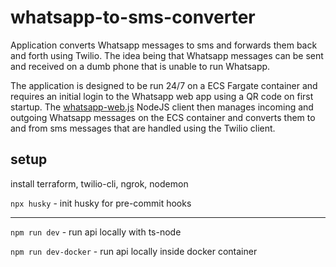 # whatsapp-to-sms-converter

Application converts Whatsapp messages to sms and forwards them back and forth using Twilio. The idea being that Whatsapp messages can be sent and received on a dumb phone that is unable to run Whatsapp.

The application is designed to be run 24/7 on a ECS Fargate container and requires an initial login to the Whatsapp web app using a QR code on first startup. The [whatsapp-web.js](https://wwebjs.dev/) NodeJS client then manages incoming and outgoing Whatsapp messages on the ECS container and converts them to and from sms messages that are handled using the Twilio client.

## setup

install terraform, twilio-cli, ngrok, nodemon

`npx husky` - init husky for pre-commit hooks

---

`npm run dev` - run api locally with ts-node

`npm run dev-docker` - run api locally inside docker container
